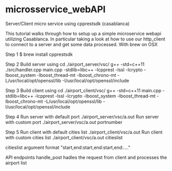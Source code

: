# microsservice_webAPI
Server/Client micro service using cpprestsdk (casablanca) 

This tutorial walks through how to setup up a simple microservice webapi utilizing Casablanca. In particular taking a look at how to use our http_client to connect to a server and get some data processed. 
With brew on OSX

Step 1
$ brew install cpprestsdk

Step 2
Build server using
cd ./airport_server/vsc/
g++ -std=c++11 ./src/handler.cpp main.cpp -stdlib=libc++ -lcpprest -lssl -lcrypto -lboost_system -lboost_thread-mt -lboost_chrono-mt -L/usr/local/opt/openssl/lib -I/usr/local/opt/openssl/include

Step 3
Build client using
cd ./airport_client/vsc/
g++ -std=c++11 main.cpp -stdlib=libc++ -lcpprest -lssl -lcrypto -lboost_system -lboost_thread-mt -lboost_chrono-mt -L/usr/local/opt/openssl/lib -I/usr/local/opt/openssl/include

Step 4
Run server with default port
./airport_server/vsc/a.out
Run server with custom port
./airport_server/vsc/a.out portnumber

Step 5
Run client with default cities list
./airport_client/vsc/a.out
Run client with custom cities list
./airport_client/vsc/a.out citieslist

citieslist argument format
"start,end:start,end:start,end:...."

API endpoints
handle_post hadles the request from client and processes the airport list

